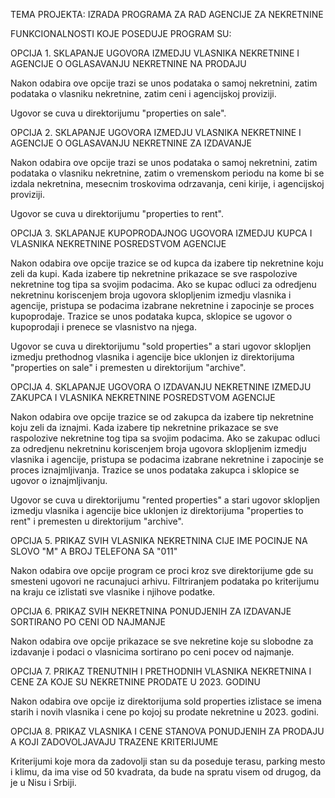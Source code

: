 TEMA PROJEKTA:
IZRADA PROGRAMA ZA RAD AGENCIJE ZA NEKRETNINE


FUNKCIONALNOSTI KOJE POSEDUJE PROGRAM SU:


OPCIJA 1.
SKLAPANJE UGOVORA IZMEDJU VLASNIKA NEKRETNINE I AGENCIJE O OGLASAVANJU NEKRETNINE NA PRODAJU

Nakon odabira ove opcije trazi se unos podataka o samoj nekretnini, zatim podataka o vlasniku nekretnine,
zatim ceni i agencijskoj proviziji.

Ugovor se cuva u direktorijumu "properties on sale".




OPCIJA 2.
SKLAPANJE UGOVORA IZMEDJU VLASNIKA NEKRETNINE I AGENCIJE O OGLASAVANJU NEKRETNINE ZA IZDAVANJE

Nakon odabira ove opcije trazi se unos podataka o samoj nekretnini, zatim podataka o vlasniku nekretnine,
zatim o vremenskom periodu na kome bi se izdala nekretnina, mesecnim troskovima odrzavanja, ceni kirije,
i agencijskoj proviziji.

Ugovor se cuva u direktorijumu "properties to rent".




OPCIJA 3.
SKLAPANJE KUPOPRODAJNOG UGOVORA IZMEDJU KUPCA I VLASNIKA NEKRETNINE POSREDSTVOM AGENCIJE

Nakon odabira ove opcije trazice se od kupca da izabere tip nekretnine koju zeli da kupi.
Kada izabere tip nekretnine prikazace se sve raspolozive nekretnine tog tipa sa svojim podacima.
Ako se kupac odluci za odredjenu nekretninu koriscenjem broja ugovora sklopljenim izmedju vlasnika i agencije,
pristupa se podacima izabrane nekretnine i zapocinje se proces kupoprodaje.
Trazice se unos podataka kupca, sklopice se ugovor o kupoprodaji i prenece se vlasnistvo na njega.

Ugovor se cuva u direktorijumu "sold properties" a stari ugovor sklopljen izmedju prethodnog vlasnika i agencije bice
uklonjen iz direktorijuma "properties on sale" i premesten u direktorijum "archive".





OPCIJA 4.
SKLAPANJE UGOVORA O IZDAVANJU NEKRETNINE IZMEDJU ZAKUPCA I VLASNIKA NEKRETNINE POSREDSTVOM AGENCIJE

Nakon odabira ove opcije trazice se od zakupca da izabere tip nekretnine koju zeli da iznajmi.
Kada izabere tip nekretnine prikazace se sve raspolozive nekretnine tog tipa sa svojim podacima.
Ako se zakupac odluci za odredjenu nekretninu koriscenjem broja ugovora sklopljenim izmedju vlasnika i agencije,
pristupa se podacima izabrane nekretnine i zapocinje se proces iznajmljivanja.
Trazice se unos podataka zakupca i sklopice se ugovor o iznajmljivanju.

Ugovor se cuva u direktorijumu "rented properties" a stari ugovor sklopljen izmedju vlasnika i agencije bice
uklonjen iz direktorijuma "properties to rent" i premesten u direktorijum "archive".





OPCIJA 5.
PRIKAZ SVIH VLASNIKA NEKRETNINA CIJE IME POCINJE NA SLOVO "M" A BROJ TELEFONA SA "011"

Nakon odabira ove opcije program ce proci kroz sve direktorijume gde su smesteni ugovori ne racunajuci arhivu.
Filtriranjem podataka po kriterijumu na kraju ce izlistati sve vlasnike i njihove podatke.





OPCIJA 6.
PRIKAZ SVIH NEKRETNINA PONUDJENIH ZA IZDAVANJE SORTIRANO PO CENI OD NAJMANJE

Nakon odabira ove opcije prikazace se sve nekretine koje su slobodne za izdavanje
i podaci o vlasnicima sortirano po ceni pocev od najmanje.





OPCIJA 7.
PRIKAZ TRENUTNIH I PRETHODNIH VLASNIKA NEKRETNINA I CENE ZA KOJE SU NEKRETNINE PRODATE U 2023. GODINU

Nakon odabira ove opcije iz direktorijuma sold properties izlistace se imena starih i novih vlasnika i cene po kojoj su
prodate nekretnine u 2023. godini.





OPCIJA 8.
PRIKAZ VLASNIKA I CENE STANOVA PONUDJENIH ZA PRODAJU A KOJI ZADOVOLJAVAJU TRAZENE KRITERIJUME

Kriterijumi koje mora da zadovolji stan su da poseduje terasu, parking mesto i klimu, da ima vise od 50 kvadrata, 
da bude na spratu visem od drugog, da je u Nisu i Srbiji.




